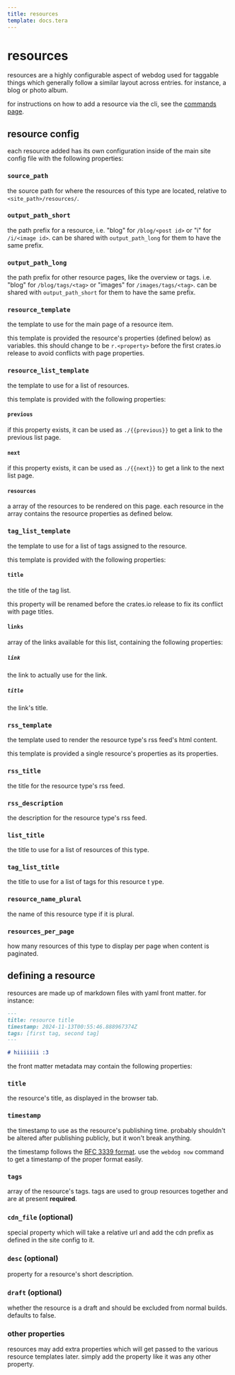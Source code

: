 ```yaml
---
title: resources
template: docs.tera
---
```


# resources

resources are a highly configurable aspect of webdog used for taggable things which generally follow a similar layout across entries. for instance, a blog or photo album.

for instructions on how to add a resource via the cli, see the [commands page](./commands).

## resource config

each resource added has its own configuration inside of the main site config file with the following properties:

### `source_path`

the source path for where the resources of this type are located, relative to `<site_path>/resources/`.

### `output_path_short`

the path prefix for a resource, i.e. "blog" for `/blog/<post id>` or "i" for `/i/<image id>`. can be shared with `output_path_long` for them to have the same prefix.

### `output_path_long`

the path prefix for other resource pages, like the overview or tags. i.e. "blog" for `/blog/tags/<tag>` or "images" for `/images/tags/<tag>`. can be shared with `output_path_short` for them to have the same prefix.

### `resource_template`

the template to use for the main page of a resource item.

this template is provided the resource's properties (defined below) as variables. this should change to be `r.<property>` before the first crates.io release to avoid conflicts with page properties.

### `resource_list_template`

the template to use for a list of resources.

this template is provided with the following properties:

#### `previous`

if this property exists, it can be used as `./{{previous}}` to get a link to the previous list page.

#### `next`

if this property exists, it can be used as `./{{next}}` to get a link to the next list page.

#### `resources`

a array of the resources to be rendered on this page. each resource in the array contains the resource properties as defined below.

### `tag_list_template`

the template to use for a list of tags assigned to the resource.

this template is provided with the following properties:

#### `title`

the title of the tag list.

this property will be renamed before the crates.io release to fix its conflict with page titles.

#### `links`

array of the links available for this list, containing the following properties:

##### `link`

the link to actually use for the link.

##### `title`

the link's title.

### `rss_template`

the template used to render the resource type's rss feed's html content.

this template is provided a single resource's properties as its properties.

### `rss_title`

the title for the resource type's rss feed.

### `rss_description`

the description for the resource type's rss feed.

### `list_title`

the title to use for a list of resources of this type.

### `tag_list_title`

the title to use for a list of tags for this resource t ype.

### `resource_name_plural`

the name of this resource type if it is plural.

### `resources_per_page`

how many resources of this type to display per page when content is paginated.

## defining a resource

resources are made up of markdown files with yaml front matter. for instance:

```md
---
title: resource title
timestamp: 2024-11-13T00:55:46.888967374Z
tags: [first tag, second tag]
---

# hiiiiiii :3
```

the front matter metadata may contain the following properties:

### `title`

the resource's title, as displayed in the browser tab.

### `timestamp`

the timestamp to use as the resource's publishing time. probably shouldn't be altered after publishing publicly, but it won't break anything.

the timestamp follows the [RFC 3339 format](https://www.rfc-editor.org/rfc/rfc3339). use the `webdog now` command to get a timestamp of the proper format easily.

### `tags`

array of the resource's tags. tags are used to group resources together and are at present **required**.

### `cdn_file` (optional)

special property which will take a relative url and add the cdn prefix as defined in the site config to it.

### `desc` (optional)

property for a resource's short description.

### `draft` (optional)

whether the resource is a draft and should be excluded from normal builds. defaults to false.

### other properties

resources may add extra properties which will get passed to the various resource templates later. simply add the property like it was any other property.
